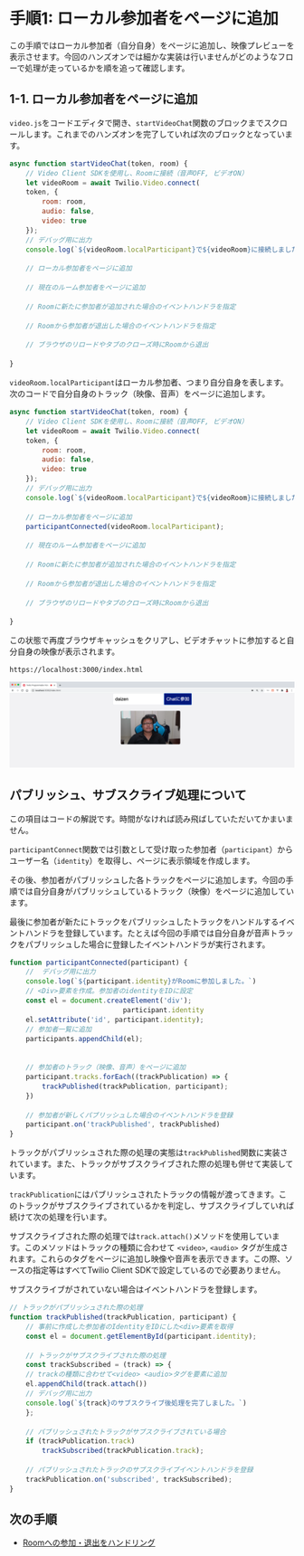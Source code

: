 # 手順1: ローカル参加者をページに追加

この手順ではローカル参加者（自分自身）をページに追加し、映像プレビューを表示させます。今回のハンズオンでは細かな実装は行いませんがどのようなフローで処理が走っているかを順を追って確認します。

## 1-1. ローカル参加者をページに追加

`video.js`をコードエディタで開き、`startVideoChat`関数のブロックまでスクロールします。これまでのハンズオンを完了していれば次のブロックとなっています。

```js
async function startVideoChat(token, room) {
    // Video Client SDKを使用し、Roomに接続（音声OFF, ビデオON）
    let videoRoom = await Twilio.Video.connect(
    token, {
        room: room,
        audio: false,
        video: true
    });
    // デバッグ用に出力
    console.log(`${videoRoom.localParticipant}で${videoRoom}に接続しました`);

    // ローカル参加者をページに追加

    // 現在のルーム参加者をページに追加
    
    // Roomに新たに参加者が追加された場合のイベントハンドラを指定
    
    // Roomから参加者が退出した場合のイベントハンドラを指定
    
    // ブラウザのリロードやタブのクローズ時にRoomから退出

}
```

`videoRoom.localParticipant`はローカル参加者、つまり自分自身を表します。
次のコードで自分自身のトラック（映像、音声）をページに追加します。

```js
async function startVideoChat(token, room) {
    // Video Client SDKを使用し、Roomに接続（音声OFF, ビデオON）
    let videoRoom = await Twilio.Video.connect(
    token, {
        room: room,
        audio: false,
        video: true
    });
    // デバッグ用に出力
    console.log(`${videoRoom.localParticipant}で${videoRoom}に接続しました`);

    // ローカル参加者をページに追加
    participantConnected(videoRoom.localParticipant);

    // 現在のルーム参加者をページに追加

    // Roomに新たに参加者が追加された場合のイベントハンドラを指定
    
    // Roomから参加者が退出した場合のイベントハンドラを指定
    
    // ブラウザのリロードやタブのクローズ時にRoomから退出

}
```

この状態で再度ブラウザキャッシュをクリアし、ビデオチャットに参加すると自分自身の映像が表示されます。

```
https://localhost:3000/index.html
```

![ローカル参加者を追加](../assets/04-add-local-participants.png)


## パブリッシュ、サブスクライブ処理について

この項目はコードの解説です。時間がなければ読み飛ばしていただいてかまいません。

`participantConnect`関数では引数として受け取った参加者（`participant`）からユーザー名（`identity`）を取得し、ページに表示領域を作成します。

その後、参加者がパブリッシュした各トラックをページに追加します。今回の手順では自分自身がパブリッシュしているトラック（映像）をページに追加しています。

 最後に参加者が新たにトラックをパブリッシュしたトラックをハンドルするイベントハンドラを登録しています。たとえば今回の手順では自分自身が音声トラックをパブリッシュした場合に登録したイベントハンドラが実行されます。

```js
function participantConnected(participant) {
    //  デバッグ用に出力
    console.log(`${participant.identity}がRoomに参加しました。`)
    // <Div>要素を作成。参加者のidentityをIDに設定
    const el = document.createElement('div');
                            participant.identity
    el.setAttribute('id', participant.identity);
    // 参加者一覧に追加
    participants.appendChild(el);


    // 参加者のトラック（映像、音声）をページに追加
    participant.tracks.forEach((trackPublication) => {
        trackPublished(trackPublication, participant);
    })

    // 参加者が新しくパブリッシュした場合のイベントハンドラを登録
    participant.on('trackPublished', trackPublished)
}
```

トラックがパブリッシュされた際の処理の実態は`trackPublished`関数に実装されています。また、トラックがサブスクライブされた際の処理も併せて実装しています。

`trackPublication`にはパブリッシュされたトラックの情報が渡ってきます。このトラックがサブスクライブされているかを判定し、サブスクライブしていれば続けて次の処理を行います。

サブスクライブされた際の処理では`track.attach()`メソッドを使用しています。このメソッドはトラックの種類に合わせて `<video>`, `<audio>` タグが生成されます。これらのタグをページに追加し映像や音声を表示できます。この際、ソースの指定等はすべてTwilio Client SDKで設定しているので必要ありません。

サブスクライブがされていない場合はイベントハンドラを登録します。

```js
// トラックがパブリッシュされた際の処理
function trackPublished(trackPublication, participant) {
    // 事前に作成した参加者のIdentityをIDにした<div>要素を取得
    const el = document.getElementById(participant.identity);

    // トラックがサブスクライブされた際の処理
    const trackSubscribed = (track) => {
    // trackの種類に合わせて<video> <audio>タグを要素に追加
    el.appendChild(track.attach())
    // デバッグ用に出力
    console.log(`${track}のサブスクライブ後処理を完了しました。`)
    };

    // パブリッシュされたトラックがサブスクライブされている場合
    if (trackPublication.track)
        trackSubscribed(trackPublication.track);
    
    // パブリッシュされたトラックのサブスクライブイベントハンドラを登録
    trackPublication.on('subscribed', trackSubscribed);
}
```

## 次の手順

- [Roomへの参加・退出をハンドリング](02-Handle-Join-Leave-Participant.md)